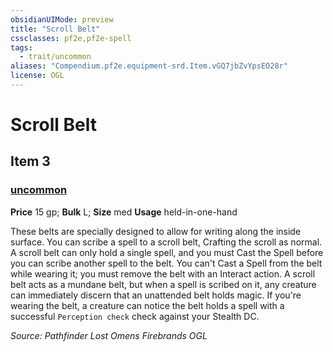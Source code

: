 ```yaml
---
obsidianUIMode: preview
title: "Scroll Belt"
cssclasses: pf2e,pf2e-spell
tags:
  - trait/uncommon
aliases: "Compendium.pf2e.equipment-srd.Item.vGQ7jbZvYpsEO28r"
license: OGL
---
```

# Scroll Belt
## Item 3
### [uncommon](uncommon "Uncommon Rarity Trait")


**Price** 15 gp; 
**Bulk** L; **Size** med
**Usage** held-in-one-hand

These belts are specially designed to allow for writing along the inside surface. You can scribe a spell to a scroll belt, Crafting the scroll as normal. A scroll belt can only hold a single spell, and you must Cast the Spell before you can scribe another spell to the belt. You can't Cast a Spell from the belt while wearing it; you must remove the belt with an Interact action. A scroll belt acts as a mundane belt, but when a spell is scribed on it, any creature can immediately discern that an unattended belt holds magic. If you're wearing the belt, a creature can notice the belt holds a spell with a successful `Perception check` check against your Stealth DC.

*Source: Pathfinder Lost Omens Firebrands*
*OGL*